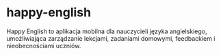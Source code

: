 # happy-english
Happy English to aplikacja mobilna dla nauczycieli języka angielskiego, umożliwiająca zarządzanie lekcjami, zadaniami domowymi, feedbackiem i nieobecnościami uczniów.
